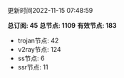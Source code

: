 更新时间2022-11-15 07:48:59

**总订阅: 45**
**总节点: 1109**
**有效节点: 183**
- trojan节点: 42
- v2ray节点: 124
- ss节点: 6
- ssr节点: 11

